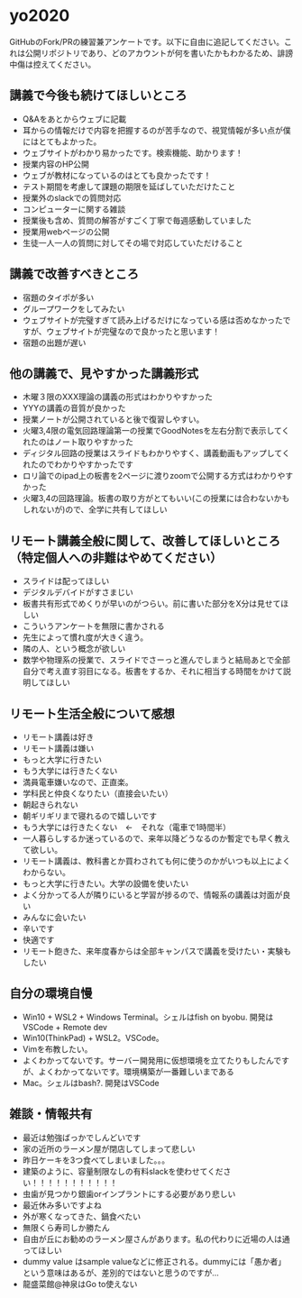 # yo2020

GitHubのFork/PRの練習兼アンケートです。以下に自由に追記してください。これは公開リポジトリであり、どのアカウントが何を書いたかもわかるため、誹謗中傷は控えてください。

## 講義で今後も続けてほしいところ
- Q&Aをあとからウェブに記載
- 耳からの情報だけで内容を把握するのが苦手なので、視覚情報が多い点が僕にはとてもよかった。
- ウェブサイトがわかり易かったです。検索機能、助かります！
- 授業内容のHP公開
- ウェブが教材になっているのはとても良かったです！
- テスト期間を考慮して課題の期限を延ばしていただけたこと
- 授業外のslackでの質問対応
- コンピューターに関する雑談
- 授業後も含め、質問の解答がすごく丁寧で毎週感動していました
- 授業用webページの公開
- 生徒一人一人の質問に対してその場で対応していただけること


## 講義で改善すべきところ
- 宿題のタイポが多い
- グループワークをしてみたい
- ウェブサイトが完璧すぎて読み上げるだけになっている感は否めなかったですが、ウェブサイトが完璧なので良かったと思います！
- 宿題の出題が遅い

## 他の講義で、見やすかった講義形式
- 木曜３限のXXX理論の講義の形式はわかりやすかった
- YYYの講義の音質が良かった
- 授業ノートが公開されていると後で復習しやすい。
- 火曜3,4限の電気回路理論第一の授業でGoodNotesを左右分割で表示してくれたのはノート取りやすかった
- ディジタル回路の授業はスライドもわかりやすく、講義動画もアップしてくれたのでわかりやすかったです
- ロリ論でのipad上の板書を2ページに渡りzoomで公開する方式はわかりやすかった
- 火曜3,4の回路理論。板書の取り方がとてもいい(この授業には合わないかもしれないが)ので、全学に共有してほしい

## リモート講義全般に関して、改善してほしいところ（特定個人への非難はやめてください）
- スライドは配ってほしい
- デジタルデバイドがすさまじい
- 板書共有形式でめくりが早いのがつらい。前に書いた部分をX分は見せてほしい
- こういうアンケートを無限に書かされる
- 先生によって慣れ度が大きく違う。
- 隣の人、という概念が欲しい
- 数学や物理系の授業で、スライドでさーっと進んでしまうと結局あとで全部自分で考え直す羽目になる。板書をするか、それに相当する時間をかけて説明してほしい


## リモート生活全般について感想
- リモート講義は好き
- リモート講義は嫌い
- もっと大学に行きたい
- もう大学には行きたくない
- 満員電車嫌いなので、正直楽。
- 学科民と仲良くなりたい（直接会いたい）
- 朝起きられない
- 朝ギリギリまで寝れるので嬉しいです
- もう大学には行きたくない　←　それな（電車で1時間半）
- 一人暮らしするか迷っているので、来年以降どうなるのか暫定でも早く教えて欲しい。
- リモート講義は、教科書とか買わされても何に使うのかがいつも以上によくわからない。
- もっと大学に行きたい。大学の設備を使いたい
- よく分かってる人が隣りにいると学習が捗るので、情報系の講義は対面が良い      
- みんなに会いたい
- 辛いです
- 快適です
- リモート飽きた、来年度春からは全部キャンパスで講義を受けたい・実験もしたい


## 自分の環境自慢
- Win10 + WSL2 + Windows Terminal。シェルはfish on byobu. 開発はVSCode + Remote dev
- Win10(ThinkPad) + WSL2。VSCode。
- Vimを布教したい。
- よくわかってないです。サーバー開発用に仮想環境を立てたりもしたんですが、よくわかってないです。環境構築が一番難しいまである
- Mac。シェルはbash?. 開発はVSCode

## 雑談・情報共有
- 最近は勉強ばっかでしんどいです
- 家の近所のラーメン屋が閉店してしまって悲しい
- 昨日ケーキを3つ食べてしまいました。。。
- 建築のように、容量制限なしの有料slackを使わせてください！！！！！！！！！！！
- 虫歯が見つかり銀歯orインプラントにする必要があり悲しい
- 最近休み多いですよね
- 外が寒くなってきた、鍋食べたい
- 無限くら寿司しか勝たん
- 自由が丘にお勧めのラーメン屋さんがあります。私の代わりに近場の人は通ってほしい
- dummy value はsample valueなどに修正される。dummyには「愚か者」という意味はあるが、差別的ではないと思うのですが...
- 龍盛菜館@神泉はGo to使えない
